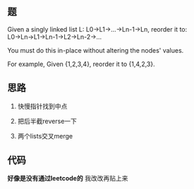 ## 题

Given a singly linked list L: L0→L1→…→Ln-1→Ln,
reorder it to: L0→Ln→L1→Ln-1→L2→Ln-2→…

You must do this in-place without altering the nodes' values.

For example,
Given {1,2,3,4}, reorder it to {1,4,2,3}.


## 思路

1. 快慢指针找到中点

2. 把后半截reverse一下

3. 两个lists交叉merge

## 代码

**好像是没有通过leetcode的** 我改改再贴上来
